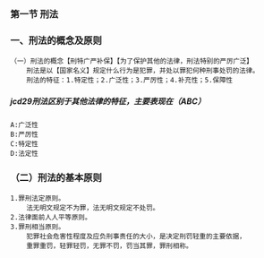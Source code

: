 
### 第一节 刑法
### 一、刑法的概念及原则
    （一）刑法的概念【刑特广严补保】【为了保护其他的法律，刑法特别的严厉广泛】
        刑法是以【国家名义】规定什么行为是犯罪，并处以罪犯何种刑事处罚的法律。
        刑法的特征：1.特定性；2.广泛性；3.严厉性；4.补充性；5.保障性

##### jcd29刑法区别于其他法律的特征，主要表现在（ABC）
    A:广泛性
    B:严厉性
    C:特定性
    D:法定性        


### （二）刑法的基本原则
    1.罪刑法定原则。
        法无明文规定不为罪，法无明文规定不处罚。
    2.法律面前人人平等原则。
    3.罪刑相当原则。
        犯罪社会危害性程度及应负刑事责任的大小，是决定刑罚轻重的主要依据，
        重罪重罚，轻罪轻罚，无罪不罚，罚当其罪，罪刑相称。